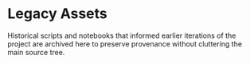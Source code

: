 # Legacy Assets

Historical scripts and notebooks that informed earlier iterations of the project are archived here to preserve provenance without cluttering the main source tree.
